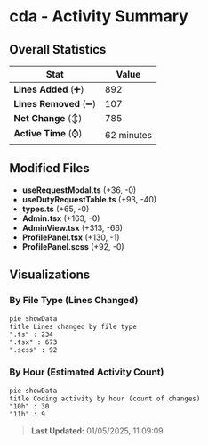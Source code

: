 # cda - Activity Summary 

## Overall Statistics

| Stat                   | Value                                                             |
| ---------------------- | ----------------------------------------------------------------- |
| **Lines Added** (➕)   | 892                                          |
| **Lines Removed** (➖) | 107                                        |
| **Net Change** (↕)    | 785                |
| **Active Time** (⌚)   | 62 minutes |


## Modified Files
- **useRequestModal.ts** (+36, -0)
- **useDutyRequestTable.ts** (+93, -40)
- **types.ts** (+65, -0)
- **Admin.tsx** (+163, -0)
- **AdminView.tsx** (+313, -66)
- **ProfilePanel.tsx** (+130, -1)
- **ProfilePanel.scss** (+92, -0)

## Visualizations

### By File Type (Lines Changed)

```mermaid
pie showData
title Lines changed by file type
".ts" : 234
".tsx" : 673
".scss" : 92
```

### By Hour (Estimated Activity Count)

```mermaid
pie showData
title Coding activity by hour (count of changes)
"10h" : 30
"11h" : 9
```


> **Last Updated:** 01/05/2025, 11:09:09